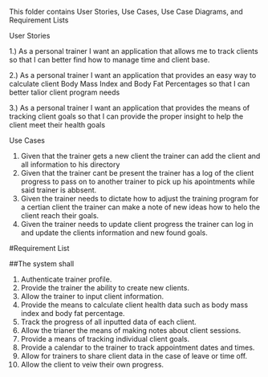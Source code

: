 This folder contains User Stories, Use Cases, Use Case Diagrams, and Requirement Lists

User Stories

1.) As a personal trainer I want an application that allows me to track clients so that I can better find how to manage time and client base.

2.) As a personal trainer I want an application that provides an easy way to calculate client Body Mass Index and Body Fat Percentages so that I can better talior 
client program needs

3.) As a personal trainer I want an application that provides the means of tracking client goals so that I can provide the proper insight to help the 
client meet their health goals


Use Cases


1. Given that the trainer gets a new client the trainer can add the client and all information to his directory
2. Given that the trainer cant be present the trainer has a log of the client progress to pass on to another trainer to pick up his apointments while said trainer is abbsent.
3. Given the trainer needs to dictate how to adjust the training program for a certian client the trainer can make a note of new ideas how to helo the client reach their goals.
4. Given the trainer needs to update client progress the trainer can log in and update the clients information and new found goals.


#Requirement List

##The system shall 
1.  Authenticate trainer profile.
2.  Provide the trainer the ability to create new clients.
3.  Allow the trainer to input client information.
4.  Provide the means to calculate client health data such as body mass index and body fat percentage.
5.  Track the progress of all inputted data of each client.
6.  Allow the trianer the means of making notes about client sessions.
7.  Provide a means of tracking individual client goals.
8.  Provide a calendar to the trainer to track appointment dates and times.
9.  Allow for trainers to share client data in the case of leave or time off.
10.  Allow the client to veiw their own progress.

